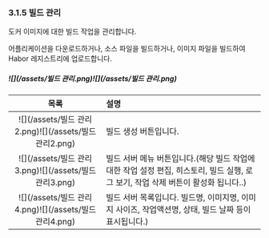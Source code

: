 ### 3.1.5 빌드 관리

도커 이미지에 대한 빌드 작업을 관리합니다.

어플리케이션을 다운로드하거나, 소스 파일을 빌드하거나, 이미지 파일을 빌드하여 Habor 레지스트리에 업로드합니다.

##### ![](/assets/빌드 관리.png)![](/assets/빌드 관리.png)

| 목록  | 설명  |
| :---: | :--- |
| ![](/assets/빌드 관리2.png)![](/assets/빌드 관리2.png) | 빌드 생성 버튼입니다. |
| ![](/assets/빌드 관리3.png)![](/assets/빌드 관리3.png) | 빌드 서버 메뉴 버튼입니다.\(해당 빌드 작업에 대한 작업 설정 편집, 히스토리, 빌드 실행, 로그 보기, 작업 삭제 버튼이 활성화 됩니다..\) |
| ![](/assets/빌드 관리4.png)![](/assets/빌드 관리4.png) | 빌드 서버 목록입니다. 빌드명, 이미지명, 이미지 사이즈, 작업액션명, 상태, 빌드 날짜 등이 표시됩니다.\) |



